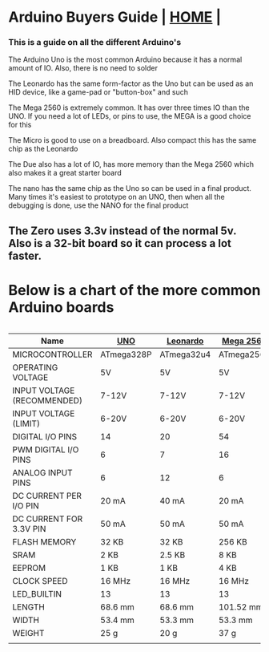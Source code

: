 # Arduino Buyers Guide  | [HOME](README.md) |


### This is a guide on all the different Arduino's

The Arduino Uno is the most common Arduino because it has a normal amount of IO. Also, there is no need to solder

The Leonardo has the same form-factor as the Uno but can be used as an HID device, like a game-pad or "button-box" and such

The Mega 2560 is extremely common. It has over three times IO than the UNO. If you need a lot of LEDs, or pins to use, the MEGA is a good choice for this

The Micro is good to use on a breadboard. Also compact this has the same chip as the Leonardo

The Due also has a lot of IO, has more memory than the Mega 2560 which also makes it a great starter board

The nano has the same chip as the Uno so can be used in a final product. Many times it's easiest to prototype on an UNO, then when all the debugging is done, use the NANO for the final product

The Zero uses 3.3v instead of the normal 5v. Also is a 32-bit board so it can process a lot faster.
---

# Below is a chart of the more common Arduino boards

<div style="overflow-x: auto;">

| Name                        | [UNO](https://store.arduino.cc/products/arduino-uno-rev3)        | [Leonardo](https://store.arduino.cc/products/arduino-leonardo-with-headers)   | [Mega 2560](https://store.arduino.cc/products/arduino-mega-2560-rev3)  | [Micro](https://store.arduino.cc/products/arduino-micro)      | [Due](https://store.arduino.cc/products/arduino-due)         | [nano](https://store-usa.arduino.cc/products/arduino-nano?selectedStore=us)      | [Zero](https://store-usa.arduino.cc/products/arduino-zero?selectedStore=us)
| --------------------------- | ---------- | ---------- | ---------- | ---------- | ----------- | --------- | ----------- |
| MICROCONTROLLER             | ATmega328P | ATmega32u4 | ATmega2560 | ATmega32U4 | AT91SAM3X8E | ATmega328 | ATSAMD21G18 |
| OPERATING VOLTAGE           | 5V         | 5V         | 5V         | 5V         | 3.3V        | 5 V       | 3.3V        |
| INPUT VOLTAGE (RECOMMENDED) | 7-12V      | 7-12V      | 7-12V      | 7-12V      | 7-12V       | 7-12V     | 6-12v       |
| INPUT VOLTAGE (LIMIT)       | 6-20V      | 6-20V      | 6-20V      | N/A        | 6-16V       | 8         | 6-12v       |
| DIGITAL I/O PINS            | 14         | 20         | 54         | 20         | 54          | 22        | 20          |
| PWM DIGITAL I/O PINS        | 6          | 7          | 16         | 7          | 12          | 6         | 10          |
| ANALOG INPUT PINS           | 6          | 12         | 6          | 12         | 12          | 6         | 6, 12-bit   |
| DC CURRENT PER I/O PIN      | 20 mA      | 40 mA      | 20 mA      | 20 mA      | 22 mA       | 40 mA     | 16 mA       |
| DC CURRENT FOR 3.3V PIN     | 50 mA      | 50 mA      | 50 mA      | 50 mA      | 130 mA      |           | 7 mA        |
| FLASH MEMORY                | 32 KB      | 32 KB      | 256 KB     | 32 KB      |             | 32 KB     | 256 KB      |
| SRAM                        | 2 KB       | 2.5 KB     | 8 KB       | 2.5 KB     |             | 2 KB      | 32 KB       |
| EEPROM                      | 1 KB       | 1 KB       | 4 KB       | 1 KB       | 512 KB      | 1 KB      |             |
| CLOCK SPEED                 | 16 MHz     | 16 MHz     | 16 MHz     | 16 MHz     | 96 KB       | 16 MHz    | 48 MHz      |
| LED\_BUILTIN                | 13         | 13         | 13         | 13         | 13          | 13        | 13          |
| LENGTH                      | 68.6 mm    | 68.6 mm    | 101.52 mm  | 48 mm      | 101.52 mm   | 18 mm     | 68 mm       |
| WIDTH                       | 53.4 mm    | 53.3 mm    | 53.3 mm    | 18 mm      | 53.3 mm     | 45 mm     | 53 mm       |
| WEIGHT                      | 25 g       | 20 g       | 37 g       | 13 g       | 36 g        | 7 g       | 12 gr.      |
|                             |            |            |            |            |             |           |

</div>
